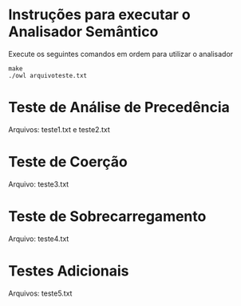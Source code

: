 # Instruções para executar o Analisador Semântico

Execute os seguintes comandos em ordem para utilizar o analisador
    
    make
    ./owl arquivoteste.txt
# Teste de Análise de Precedência

Arquivos: teste1.txt e teste2.txt

# Teste de Coerção
Arquivo: teste3.txt

# Teste de Sobrecarregamento
Arquivo: teste4.txt

# Testes Adicionais
Arquivos: teste5.txt